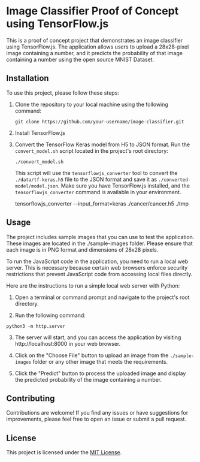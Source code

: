 # Image Classifier Proof of Concept using TensorFlow.js

This is a proof of concept project that demonstrates an image classifier using TensorFlow.js. The application allows users to upload a 28x28-pixel image containing a number, and it predicts the probability of that image containing a number using the open source MNIST Dataset.

## Installation

To use this project, please follow these steps:

1. Clone the repository to your local machine using the following command:

   ```
   git clone https://github.com/your-username/image-classifier.git
   ```

2. Install TensorFlow.js

3. Convert the TensorFlow Keras model from H5 to JSON format. Run the `convert_model.sh` script located in the project's root directory:

   ```
   ./convert_model.sh
   ```

   This script will use the `tensorflowjs_converter` tool to convert the `./data/tf-keras.h5` file to the JSON format and save it as `./converted-model/model.json`. Make sure you have TensorFlow.js installed, and the `tensorflowjs_converter` command is available in your environment.

   tensorflowjs_converter --input_format=keras ./cancer/cancer.h5 ./tmp 

## Usage

The project includes sample images that you can use to test the application. These images are located in the ./sample-images folder. Please ensure that each image is in PNG format and dimensions of 28x28 pixels.

To run the JavaScript code in the application, you need to run a local web server. This is necessary because certain web browsers enforce security restrictions that prevent JavaScript code from accessing local files directly.

Here are the instructions to run a simple local web server with Python:

1. Open a terminal or command prompt and navigate to the project's root directory.

2. Run the following command:

```
python3 -m http.server
```

3. The server will start, and you can access the application by visiting http://localhost:8000 in your web browser.

4. Click on the "Choose File" button to upload an image from the `./sample-images` folder or any other image that meets the requirements.

5. Click the "Predict" button to process the uploaded image and display the predicted probability of the image containing a number.

## Contributing

Contributions are welcome! If you find any issues or have suggestions for improvements, please feel free to open an issue or submit a pull request.

## License

This project is licensed under the [MIT License](LICENSE).

